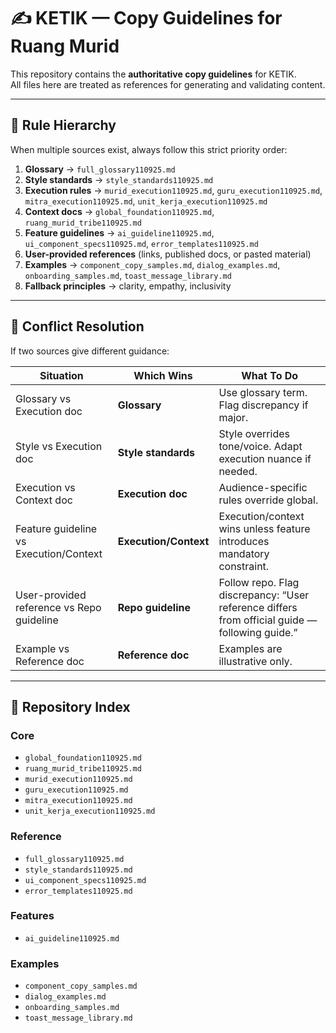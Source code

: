# ✍️ KETIK — Copy Guidelines for Ruang Murid

This repository contains the **authoritative copy guidelines** for KETIK.  
All files here are treated as references for generating and validating content.  

---

## 📐 Rule Hierarchy

When multiple sources exist, always follow this strict priority order:  

1. **Glossary** → `full_glossary110925.md`  
2. **Style standards** → `style_standards110925.md`  
3. **Execution rules** → `murid_execution110925.md`, `guru_execution110925.md`, `mitra_execution110925.md`, `unit_kerja_execution110925.md`  
4. **Context docs** → `global_foundation110925.md`, `ruang_murid_tribe110925.md`  
5. **Feature guidelines** → `ai_guideline110925.md`, `ui_component_specs110925.md`, `error_templates110925.md`  
6. **User-provided references** (links, published docs, or pasted material)  
7. **Examples** → `component_copy_samples.md`, `dialog_examples.md`, `onboarding_samples.md`, `toast_message_library.md`  
8. **Fallback principles** → clarity, empathy, inclusivity  

---

## 🔄 Conflict Resolution

If two sources give different guidance:  

| Situation | Which Wins | What To Do |  
|-----------|------------|-------------|  
| Glossary vs Execution doc | **Glossary** | Use glossary term. Flag discrepancy if major. |  
| Style vs Execution doc | **Style standards** | Style overrides tone/voice. Adapt execution nuance if needed. |  
| Execution vs Context doc | **Execution doc** | Audience-specific rules override global. |  
| Feature guideline vs Execution/Context | **Execution/Context** | Execution/context wins unless feature introduces mandatory constraint. |  
| User-provided reference vs Repo guideline | **Repo guideline** | Follow repo. Flag discrepancy: “User reference differs from official guide — following guide.” |  
| Example vs Reference doc | **Reference doc** | Examples are illustrative only. |  

---

## 📁 Repository Index

### Core  
- `global_foundation110925.md`  
- `ruang_murid_tribe110925.md`  
- `murid_execution110925.md`  
- `guru_execution110925.md`  
- `mitra_execution110925.md`  
- `unit_kerja_execution110925.md`  

### Reference  
- `full_glossary110925.md`  
- `style_standards110925.md`  
- `ui_component_specs110925.md`  
- `error_templates110925.md`  

### Features  
- `ai_guideline110925.md`  

### Examples  
- `component_copy_samples.md`  
- `dialog_examples.md`  
- `onboarding_samples.md`  
- `toast_message_library.md`  
